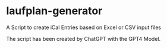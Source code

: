 # laufplan-generator
A Script to create iCal Entries based on Excel or CSV input files

The script has been created by ChatGPT with the GPT4 Model.

